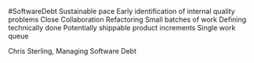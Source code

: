 #SoftwareDebt 
Sustainable pace
Early identification of internal quality problems
Close Collaboration
Refactoring
Small batches of work
Defining technically done
Potentially shippable product increments
Single work queue

Chris Sterling, Managing Software Debt